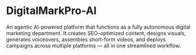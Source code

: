 # DigitalMarkPro-AI
An agentic AI-powered platform that functions as a fully autonomous digital marketing department. It creates SEO-optimized content, designs visuals, generates voiceovers, assembles short-form videos, and deploys campaigns across multiple platforms — all in one streamlined workflow.
